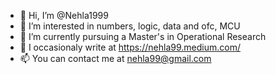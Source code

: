- 👋 Hi, I’m @Nehla1999
- 👀 I’m interested in numbers, logic, data and ofc, MCU
- 🌱 I’m currently pursuing a Master's in Operational Research
- 🌷 I occasionaly write at https://nehla99.medium.com/
- 📫 You can contact me at nehla99@gmail.com

<!---
Nehla1999/Nehla1999 is a ✨ special ✨ repository because its `README.md` (this file) appears on your GitHub profile.
You can click the Preview link to take a look at your changes.
--->
